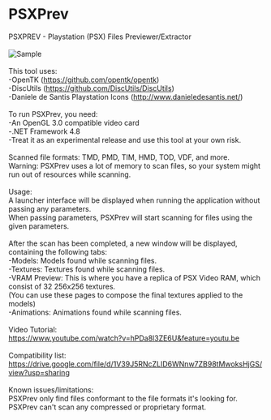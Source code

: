 # PSXPrev

PSXPREV - Playstation (PSX) Files Previewer/Extractor<br><br>
![Sample](https://i.snipboard.io/hLlNy5.jpg)<br><br>
This tool uses:<br>
-OpenTK (https://github.com/opentk/opentk)<br>
-DiscUtils (https://github.com/DiscUtils/DiscUtils)<br>
-Daniele de Santis Playstation Icons (http://www.danieledesantis.net/)<br><br>
To run PSXPrev, you need:<br>
-An OpenGL 3.0 compatible video card<br>
-.NET Framework 4.8<br>
-Treat it as an experimental release and use this tool at your own risk.<br><br>
Scanned file formats: TMD, PMD, TIM, HMD, TOD, VDF, and more.<br>
Warning: PSXPrev uses a lot of memory to scan files, so your system might run out of resources while scanning.<br><br>
Usage:<br>
A launcher interface will be displayed when running the application without passing any parameters.<br>
When passing parameters, PSXPrev will start scanning for files using the given parameters.<br><br>
After the scan has been completed, a new window will be displayed, containing the following tabs:<br>
-Models:  Models found while scanning files.<br>
-Textures: Textures found while scanning files.<br>
-VRAM Preview: This is where you have a replica of PSX Video RAM, which consist of 32 256x256 textures.<br>(You can use these pages to compose the final textures applied to the models)<br>
-Animations: Animations found while scanning files.<br><br>
Video Tutorial:<br>
<https://www.youtube.com/watch?v=hPDa8l3ZE6U&feature=youtu.be><br><br>
Compatibility list:<br>
<https://drive.google.com/file/d/1V39J5RNcZLID6WNnw7ZB98tMwoksHjGS/view?usp=sharing><br><br>
Known issues/limitations:<br>
PSXPrev only find files conformant to the file formats it's looking for. PSXPrev can't scan any compressed or proprietary format.<br><br>
